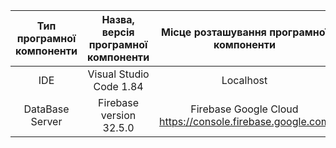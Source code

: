 | Тип програмної компоненти | Назва, версія програмної компоненти |         Місце розташування програмної компоненти          |
| :-----------------------: | :---------------------------------: | :-------------------------------------------------------: |
|            IDE            |       Visual Studio Code 1.84       |                         Localhost                         |
|      DataBase Server      |       Firebаse version 32.5.0       | Firebase Google Cloud https://console.firebase.google.com |
